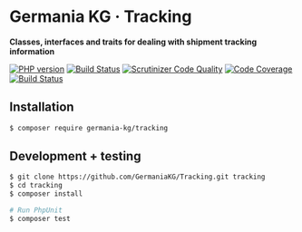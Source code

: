 # Germania KG · Tracking

**Classes, interfaces and traits for dealing with shipment tracking information**

[![PHP version](https://img.shields.io/packagist/php-v/germania-kg/tracking.svg)](https://packagist.org/packages/germania-kg/tracking)
[![Build Status](https://img.shields.io/travis/GermaniaKG/Tracking.svg?label=Travis%20CI)](https://travis-ci.org/GermaniaKG/Tracking)
[![Scrutinizer Code Quality](https://scrutinizer-ci.com/g/GermaniaKG/Tracking/badges/quality-score.png?b=master)](https://scrutinizer-ci.com/g/GermaniaKG/Tracking/?branch=master)
[![Code Coverage](https://scrutinizer-ci.com/g/GermaniaKG/Tracking/badges/coverage.png?b=master)](https://scrutinizer-ci.com/g/GermaniaKG/Tracking/?branch=master)
[![Build Status](https://scrutinizer-ci.com/g/GermaniaKG/Tracking/badges/build.png?b=master)](https://scrutinizer-ci.com/g/GermaniaKG/Tracking/build-status/master)

## Installation

```bash
$ composer require germania-kg/tracking
```



## Development + testing

```bash
$ git clone https://github.com/GermaniaKG/Tracking.git tracking
$ cd tracking
$ composer install

# Run PhpUnit
$ composer test
```

